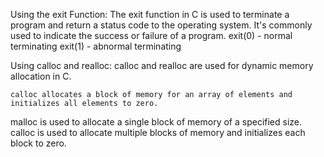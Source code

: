 Using the exit Function:
	The exit function in C is used to terminate a program and return a status code to the operating system. It's commonly used to indicate the success or failure of a program.
exit(0) - normal terminating
exit(1) - abnormal terminating

Using calloc and realloc:
	calloc and realloc are used for dynamic memory allocation in C.

	calloc allocates a block of memory for an array of elements and initializes all elements to zero.

malloc is used to allocate a single block of memory of a specified size.
calloc is used to allocate multiple blocks of memory and initializes each block to zero.

